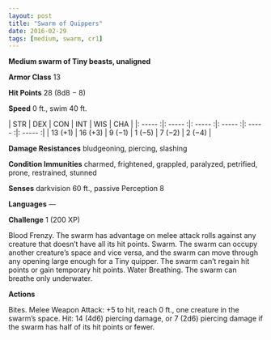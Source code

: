 ```yaml
---
layout: post
title: "Swarm of Quippers"
date: 2016-02-29
tags: [medium, swarm, cr1]
---
```


**Medium swarm of Tiny beasts, unaligned**

**Armor Class** 13

**Hit Points** 28 (8d8 − 8)

**Speed** 0 ft., swim 40 ft.

|   STR   |   DEX   |   CON   |   INT   |   WIS   |   CHA   |
|: ----- :|: ----- :|: ----- :|: ----- :|: ----- :|: ----- :|
| 13 (+1) | 16 (+3) | 9 (−1) | 1 (−5) | 7 (−2) | 2 (−4) |



**Damage Resistances** bludgeoning, piercing, slashing 

**Condition Immunities** charmed, frightened, grappled, paralyzed, petrified, prone, restrained, stunned 

**Senses** darkvision 60 ft., passive Perception 8 

**Languages** — 

**Challenge** 1 (200 XP)

 Blood Frenzy. The swarm has advantage on melee attack rolls against any creature that doesn’t have all its hit points. Swarm. The swarm can occupy another creature’s space and vice versa, and the swarm can move through any opening large enough for a Tiny quipper. The swarm can’t regain hit points or gain temporary hit points. Water Breathing. The swarm can breathe only underwater. 

**Actions** 

Bites. Melee Weapon Attack: +5 to hit, reach 0 ft., one creature in the swarm’s space. Hit: 14 (4d6) piercing damage, or 7 (2d6) piercing damage if the swarm has half of its hit points or fewer.